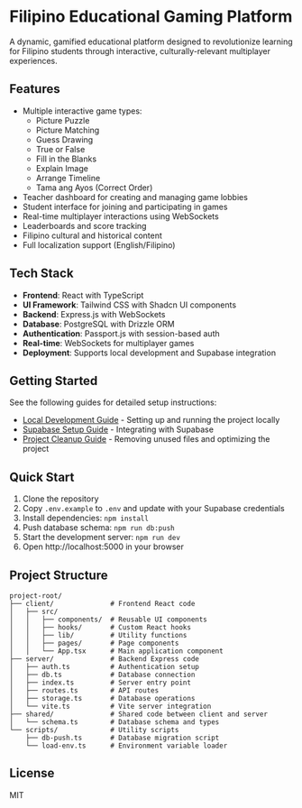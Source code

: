 # Filipino Educational Gaming Platform

A dynamic, gamified educational platform designed to revolutionize learning for Filipino students through interactive, culturally-relevant multiplayer experiences.

## Features

- Multiple interactive game types:
  - Picture Puzzle
  - Picture Matching
  - Guess Drawing
  - True or False
  - Fill in the Blanks
  - Explain Image
  - Arrange Timeline
  - Tama ang Ayos (Correct Order)
- Teacher dashboard for creating and managing game lobbies
- Student interface for joining and participating in games
- Real-time multiplayer interactions using WebSockets
- Leaderboards and score tracking
- Filipino cultural and historical content
- Full localization support (English/Filipino)

## Tech Stack

- **Frontend**: React with TypeScript
- **UI Framework**: Tailwind CSS with Shadcn UI components
- **Backend**: Express.js with WebSockets
- **Database**: PostgreSQL with Drizzle ORM
- **Authentication**: Passport.js with session-based auth
- **Real-time**: WebSockets for multiplayer games
- **Deployment**: Supports local development and Supabase integration

## Getting Started

See the following guides for detailed setup instructions:

- [Local Development Guide](./LOCAL_DEVELOPMENT_GUIDE.md) - Setting up and running the project locally
- [Supabase Setup Guide](./SUPABASE_SETUP.md) - Integrating with Supabase
- [Project Cleanup Guide](./cleanup.md) - Removing unused files and optimizing the project

## Quick Start

1. Clone the repository
2. Copy `.env.example` to `.env` and update with your Supabase credentials
3. Install dependencies: `npm install`
4. Push database schema: `npm run db:push`
5. Start the development server: `npm run dev`
6. Open http://localhost:5000 in your browser

## Project Structure

```
project-root/
├── client/              # Frontend React code
│   ├── src/
│   │   ├── components/  # Reusable UI components
│   │   ├── hooks/       # Custom React hooks
│   │   ├── lib/         # Utility functions
│   │   ├── pages/       # Page components
│   │   └── App.tsx      # Main application component
├── server/              # Backend Express code
│   ├── auth.ts          # Authentication setup
│   ├── db.ts            # Database connection
│   ├── index.ts         # Server entry point
│   ├── routes.ts        # API routes
│   ├── storage.ts       # Database operations
│   └── vite.ts          # Vite server integration
├── shared/              # Shared code between client and server
│   └── schema.ts        # Database schema and types
└── scripts/             # Utility scripts
    ├── db-push.ts       # Database migration script
    └── load-env.ts      # Environment variable loader
```

## License

MIT
